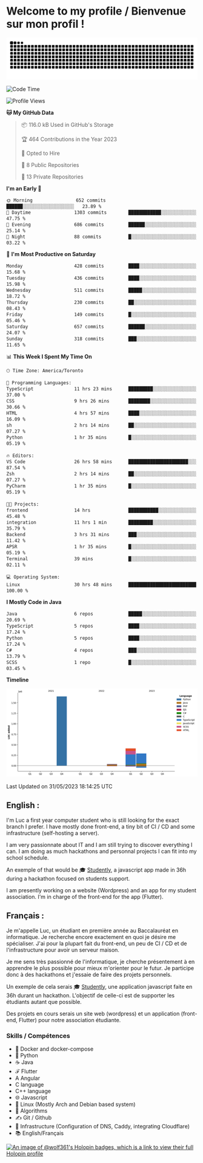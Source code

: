 # Welcome to my profile / Bienvenue sur mon profil !

![snake gif](https://github.com/wolf-361/wolf-361/blob/output/github-contribution-grid-snake.svg)

<!--START_SECTION:waka-->
![Code Time](http://img.shields.io/badge/Code%20Time-147%20hrs%202%20mins-blue)

![Profile Views](http://img.shields.io/badge/Profile%20Views-0-blue)

**🐱 My GitHub Data** 

> 📦 116.0 kB Used in GitHub's Storage 
 > 
> 🏆 464 Contributions in the Year 2023
 > 
> 💼 Opted to Hire
 > 
> 📜 8 Public Repositories 
 > 
> 🔑 13 Private Repositories 
 > 
**I'm an Early 🐤** 

```text
🌞 Morning                652 commits         ██████░░░░░░░░░░░░░░░░░░░   23.89 % 
🌆 Daytime                1303 commits        ████████████░░░░░░░░░░░░░   47.75 % 
🌃 Evening                686 commits         ██████░░░░░░░░░░░░░░░░░░░   25.14 % 
🌙 Night                  88 commits          █░░░░░░░░░░░░░░░░░░░░░░░░   03.22 % 
```
📅 **I'm Most Productive on Saturday** 

```text
Monday                   428 commits         ████░░░░░░░░░░░░░░░░░░░░░   15.68 % 
Tuesday                  436 commits         ████░░░░░░░░░░░░░░░░░░░░░   15.98 % 
Wednesday                511 commits         █████░░░░░░░░░░░░░░░░░░░░   18.72 % 
Thursday                 230 commits         ██░░░░░░░░░░░░░░░░░░░░░░░   08.43 % 
Friday                   149 commits         █░░░░░░░░░░░░░░░░░░░░░░░░   05.46 % 
Saturday                 657 commits         ██████░░░░░░░░░░░░░░░░░░░   24.07 % 
Sunday                   318 commits         ███░░░░░░░░░░░░░░░░░░░░░░   11.65 % 
```


📊 **This Week I Spent My Time On** 

```text
🕑︎ Time Zone: America/Toronto

💬 Programming Languages: 
TypeScript               11 hrs 23 mins      █████████░░░░░░░░░░░░░░░░   37.00 % 
CSS                      9 hrs 26 mins       ████████░░░░░░░░░░░░░░░░░   30.66 % 
HTML                     4 hrs 57 mins       ████░░░░░░░░░░░░░░░░░░░░░   16.09 % 
sh                       2 hrs 14 mins       ██░░░░░░░░░░░░░░░░░░░░░░░   07.27 % 
Python                   1 hr 35 mins        █░░░░░░░░░░░░░░░░░░░░░░░░   05.19 % 

🔥 Editors: 
VS Code                  26 hrs 58 mins      ██████████████████████░░░   87.54 % 
Zsh                      2 hrs 14 mins       ██░░░░░░░░░░░░░░░░░░░░░░░   07.27 % 
PyCharm                  1 hr 35 mins        █░░░░░░░░░░░░░░░░░░░░░░░░   05.19 % 

🐱‍💻 Projects: 
frontend                 14 hrs              ███████████░░░░░░░░░░░░░░   45.48 % 
integration              11 hrs 1 min        █████████░░░░░░░░░░░░░░░░   35.79 % 
Backend                  3 hrs 31 mins       ███░░░░░░░░░░░░░░░░░░░░░░   11.42 % 
APSR                     1 hr 35 mins        █░░░░░░░░░░░░░░░░░░░░░░░░   05.19 % 
Terminal                 39 mins             █░░░░░░░░░░░░░░░░░░░░░░░░   02.11 % 

💻 Operating System: 
Linux                    30 hrs 48 mins      █████████████████████████   100.00 % 
```

**I Mostly Code in Java** 

```text
Java                     6 repos             █████░░░░░░░░░░░░░░░░░░░░   20.69 % 
TypeScript               5 repos             ████░░░░░░░░░░░░░░░░░░░░░   17.24 % 
Python                   5 repos             ████░░░░░░░░░░░░░░░░░░░░░   17.24 % 
C#                       4 repos             ███░░░░░░░░░░░░░░░░░░░░░░   13.79 % 
SCSS                     1 repo              █░░░░░░░░░░░░░░░░░░░░░░░░   03.45 % 
```



**Timeline**

![Lines of Code chart](https://raw.githubusercontent.com/wolf-361/wolf-361/main/assets/bar_graph.png)


 Last Updated on 31/05/2023 18:14:25 UTC
<!--END_SECTION:waka-->

## English : 

I'm Luc a first year computer student who is still looking for the exact branch I prefer. I have mostly done front-end, a tiny bit of CI / CD and some infrastructure (self-hosting a server).

I am very passionnate about IT and I am still trying to discover everything I can. I am doing as much hackathons and personnal projects I can fit into my school schedule.

An exemple of that would be 🎓 [Studently](https://github.com/wolf-361/Studently-CodeJam12), a javascript app made in 36h during a hackathon focused on students support.

I am presently working on a website (Wordpress) and an app for my student association. I'm in charge of the front-end for the app (Flutter).

## Français :

Je m'appelle Luc, un étudiant en première année au Baccalauréat en informatique. Je recherche encore exactement en quoi je désire me spécialiser. J'ai pour la plupart fait du front-end, un peu de CI / CD et de l'infrastructure pour avoir un serveur maison.

Je me sens très passionné de l'informatique, je cherche présentement à en apprendre le plus possible pour mieux m'orienter pour le futur. Je participe donc à des hackathons et j'essaie de faire des projets personnels.

Un exemple de cela serais 🎓 [Studently](https://github.com/wolf-361/Studently-CodeJam12), une application javascript faite en 36h durant un hackathon. L'objectif de celle-ci est de supporter les étudiants autant que possible.

Des projets en cours serais un site web (wordpress) et un application (front-end, Flutter) pour notre association étudiante.

###  Skills / Compétences

* 🐋 Docker and docker-compose
* 🐍 Python
* ☕ Java
* ℱ Flutter
* A Angular
* C language
* C++ language
* 🌐 Javascript
* 🐧 Linux (Mostly Arch and Debian based system)
* 🧩 Algorithms
* ✍️ Git / Github
* 📜 Infrastructure (Configuration of DNS, Caddy, integrating Cloudflare)
* 📚 English/Français

[![An image of @wolf361's Holopin badges, which is a link to view their full Holopin profile](https://holopin.me/wolf361)](https://holopin.io/@wolf361)



